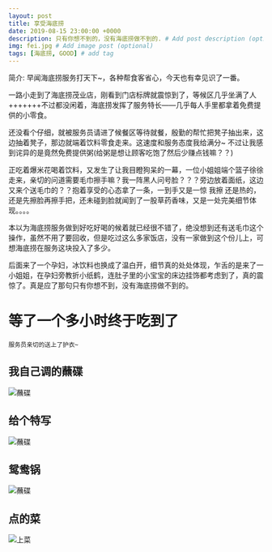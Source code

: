 ```yaml
---
layout: post
title: 享受海底捞
date: 2019-08-15 23:00:00 +0000
description: 只有你想不到的，没有海底捞做不到的. # Add post description (optional)
img: fei.jpg # Add image post (optional)
tags: [海底捞, GOOD] # add tag
---
```

简介:
早闻海底捞服务打天下~，各种帮食客省心，今天也有幸见识了一番。


一路小走到了海底捞茂业店，刚看到门店标牌就震惊到了，等候区几乎坐满了人+++++++不过都没闲着，海底捞发挥了服务特长——几乎每人手里都拿着免费提供的小零食。

还没看个仔细，就被服务员请进了候餐区等待就餐，殷勤的帮忙把凳子抽出来，这边抽着凳子，那边就端着饮料零食走来。这速度和服务态度我给满分~ 不过让我感到诧异的是竟然免费提供粥(给粥是想让顾客吃饱了然后少赚点钱嘛？？)

正吃着爆米花喝着饮料，又发生了让我目瞪狗呆的一幕，一位小姐姐端个篮子徐徐走来，亲切的问道需要毛巾擦手嘛？我一阵黑人问号脸？？？旁边放着面纸，这边又来个送毛巾的？？抱着享受的心态拿了一条，一到手又是一惊 我擦 还是热的，还是先擦脸再擦手把，还未碰到脸就闻到了一股草药香味，又是一处完美细节体现。。。。

本以为海底捞服务做到好吃好喝的候着就已经很不错了，绝没想到还有送毛巾这个操作，虽然不用了要回收，但是吃过这么多家饭店，没有一家做到这个份儿上，可想海底捞在服务这块投入了多少。

后面来了一个孕妇，冰饮料也换成了温白开，细节真的处处体现，乍舌的是来了一小姐姐，在孕妇旁教折小纸鹤，连肚子里的小宝宝的床边挂饰都考虑到了，真的震惊了。真是应了那句只有你想不到，没有海底捞做不到的。


# 等了一个多小时终于吃到了
    服务员亲切的送上了护衣~

## 我自己调的蘸碟
![蘸碟]({{site.baseurl}}/assets/img/caid.jpg)

## 给个特写
![蘸碟]({{site.baseurl}}/assets/img/caid1.jpg)

## 鸳鸯锅
![蘸碟]({{site.baseurl}}/assets/img/guod.jpg)

## 点的菜
![上菜]({{site.baseurl}}/assets/img/cai.jpg)